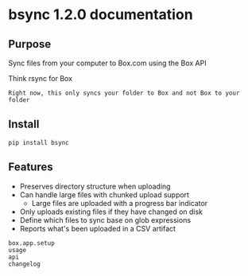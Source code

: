 # bsync 1.2.0 documentation

## Purpose

Sync files from your computer to Box.com using the Box API

Think rsync for Box

```{note}
Right now, this only syncs your folder to Box and not Box to your folder
```

## Install

`pip install bsync`

## Features

- Preserves directory structure when uploading
- Can handle large files with chunked upload support
  - Large files are uploaded with a progress bar indicator
- Only uploads existing files if they have changed on disk
- Define which files to sync base on glob expressions
- Reports what's been uploaded in a CSV artifact


```{toctree}
box.app.setup
usage
api
changelog
```
